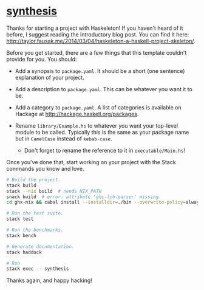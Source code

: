# [synthesis][]

Thanks for starting a project with Haskeleton! If you haven't heard of it
before, I suggest reading the introductory blog post. You can find it here:
<http://taylor.fausak.me/2014/03/04/haskeleton-a-haskell-project-skeleton/>.

Before you get started, there are a few things that this template couldn't
provide for you. You should:

-   Add a synopsis to `package.yaml`. It should be a short (one sentence)
    explanation of your project.

-   Add a description to `package.yaml`. This can be whatever you want it to
    be.

-   Add a category to `package.yaml`. A list of categories is available on
    Hackage at <http://hackage.haskell.org/packages>.

-   Rename `library/Example.hs` to whatever you want your top-level module to
    be called. Typically this is the same as your package name but in
    `CamelCase` instead of `kebab-case`.

    -   Don't forget to rename the reference to it in
        `executable/Main.hs`!

Once you've done that, start working on your project with the Stack commands
you know and love.

``` sh
# Build the project.
stack build
stack --nix build  # needs NIX_PATH
snack build  # error: attribute 'ghc-lib-parser' missing
cd ghx-nix && cabal install --installdir=./bin --overwrite-policy=always  # cabal: unrecognized 'install' option

# Run the test suite.
stack test

# Run the benchmarks.
stack bench

# Generate documentation.
stack haddock

# Run
stack exec -- synthesis
```

Thanks again, and happy hacking!

[synthesis]: https://github.com/githubuser/synthesis
